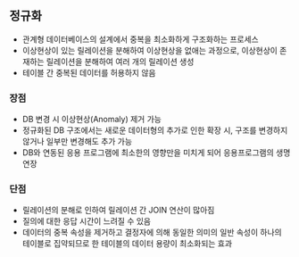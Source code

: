 ## 정규화

- 관계형 데이터베이스의 설계에서 중복을 최소화하게 구조화하는 프로세스
- 이상현상이 있는 릴레이션을 분해하여 이상현상을 없애는 과정으로, 이상현상이 존재하는 릴레이션을 분해하여 여러 개의 릴레이션 생성
- 테이블 간 중복된 데이터를 허용하지 않음

### 장점

- DB 변경 시 이상현상(Anomaly) 제거 가능
- 정규화된 DB 구조에서는 새로운 데이터형의 추가로 인한 확장 시, 구조를 변경하지 않거나 일부만 변경해도 추가 가능
- DB와 연동된 응용 프로그램에 최소한의 영향만을 미치게 되어 응용프로그램의 생명 연장

### 단점

- 릴레이션의 분해로 인하여 릴레이션 간 JOIN 연산이 많아짐
- 질의에 대한 응답 시간이 느려질 수 있음
- 데이터의 중복 속성을 제거하고 결정자에 의해 동일한 의미의 일반 속성이 하나의 테이블로 집약되므로 한 테이블의 데이터 용량이 최소화되는 효과